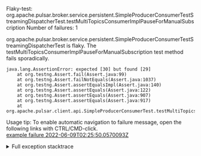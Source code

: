         
Flaky-test: org.apache.pulsar.broker.service.persistent.SimpleProducerConsumerTestStreamingDispatcherTest.testMultiTopicsConsumerImplPauseForManualSubscription
Number of failures: 1

org.apache.pulsar.broker.service.persistent.SimpleProducerConsumerTestStreamingDispatcherTest is flaky. The testMultiTopicsConsumerImplPauseForManualSubscription test method fails sporadically.

```
java.lang.AssertionError: expected [30] but found [29]
	at org.testng.Assert.fail(Assert.java:99)
	at org.testng.Assert.failNotEquals(Assert.java:1037)
	at org.testng.Assert.assertEqualsImpl(Assert.java:140)
	at org.testng.Assert.assertEquals(Assert.java:122)
	at org.testng.Assert.assertEquals(Assert.java:907)
	at org.testng.Assert.assertEquals(Assert.java:917)
	at org.apache.pulsar.client.api.SimpleProducerConsumerTest.testMultiTopicsConsumerImplPauseForManualSubscription(SimpleProducerConsumerTest.java:3407)
```

Usage tip: To enable automatic navigation to failure message, open the following links with CTRL/CMD-click.  
[example failure 2022-06-09T02:25:50.0570093Z](https://github.com/apache/pulsar/runs/6804794251?check_suite_focus=true#step:10:10251)  


<details>
<summary>Full exception stacktrace</summary>
<code><pre>
java.lang.AssertionError: expected [30] but found [29]
	at org.testng.Assert.fail(Assert.java:99)
	at org.testng.Assert.failNotEquals(Assert.java:1037)
	at org.testng.Assert.assertEqualsImpl(Assert.java:140)
	at org.testng.Assert.assertEquals(Assert.java:122)
	at org.testng.Assert.assertEquals(Assert.java:907)
	at org.testng.Assert.assertEquals(Assert.java:917)
	at org.apache.pulsar.client.api.SimpleProducerConsumerTest.testMultiTopicsConsumerImplPauseForManualSubscription(SimpleProducerConsumerTest.java:3407)
	at java.base/jdk.internal.reflect.NativeMethodAccessorImpl.invoke0(Native Method)
	at java.base/jdk.internal.reflect.NativeMethodAccessorImpl.invoke(NativeMethodAccessorImpl.java:77)
	at java.base/jdk.internal.reflect.DelegatingMethodAccessorImpl.invoke(DelegatingMethodAccessorImpl.java:43)
	at java.base/java.lang.reflect.Method.invoke(Method.java:568)
	at org.testng.internal.MethodInvocationHelper.invokeMethod(MethodInvocationHelper.java:132)
	at org.testng.internal.InvokeMethodRunnable.runOne(InvokeMethodRunnable.java:45)
	at org.testng.internal.InvokeMethodRunnable.call(InvokeMethodRunnable.java:73)
	at org.testng.internal.InvokeMethodRunnable.call(InvokeMethodRunnable.java:11)
	at java.base/java.util.concurrent.FutureTask.run(FutureTask.java:264)
	at java.base/java.util.concurrent.ThreadPoolExecutor.runWorker(ThreadPoolExecutor.java:1136)
	at java.base/java.util.concurrent.ThreadPoolExecutor$Worker.run(ThreadPoolExecutor.java:635)
	at java.base/java.lang.Thread.run(Thread.java:833)

</pre></code>
</details>

